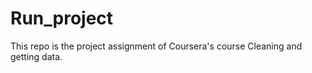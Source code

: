 Run_project
===========
This repo is the project assignment of Coursera's course Cleaning and getting data.
